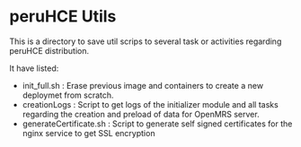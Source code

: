 # peruHCE Utils

This is a directory to save util scrips to several task or activities regarding peruHCE distribution.

It have listed:

- init_full.sh               : Erase previous image and containers to create a new deploymet from scratch.
- creationLogs              : Script to get logs of the initializer module and all tasks regarding the creation and preload of data for OpenMRS server.
- generateCertificate.sh    : Script to generate self signed certificates for the nginx service to get SSL encryption
